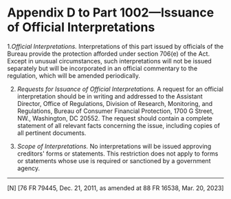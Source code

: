 # Appendix D to Part 1002—Issuance of Official Interpretations






1.*Official Interpretations.* Interpretations of this part issued by officials of the Bureau provide the protection afforded under section 706(e) of the Act. Except in unusual circumstances, such interpretations will not be issued separately but will be incorporated in an official commentary to the regulation, which will be amended periodically.


2. *Requests for Issuance of Official Interpretations.* A request for an official interpretation should be in writing and addressed to the Assistant Director, Office of Regulations, Division of Research, Monitoring, and Regulations, Bureau of Consumer Financial Protection, 1700 G Street, NW., Washington, DC 20552. The request should contain a complete statement of all relevant facts concerning the issue, including copies of all pertinent documents.


3. *Scope of Interpretations.* No interpretations will be issued approving creditors' forms or statements. This restriction does not apply to forms or statements whose use is required or sanctioned by a government agency.



---

[N] [76 FR 79445, Dec. 21, 2011, as amended at 88 FR 16538, Mar. 20, 2023]
















